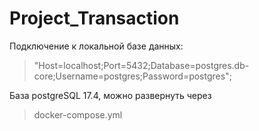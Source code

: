 # Project_Transaction

Подключение к локальной базе данных:
>"Host=localhost;Port=5432;Database=postgres.db-core;Username=postgres;Password=postgres";

База postgreSQL 17.4, можно развернуть через
>docker-compose.yml

